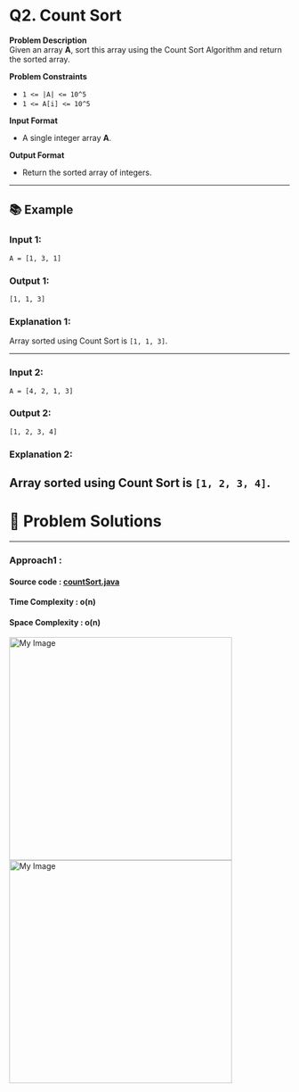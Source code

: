 # Q2. Count Sort

**Problem Description**  
Given an array **A**, sort this array using the Count Sort Algorithm and return the sorted array.

**Problem Constraints**
- `1 <= |A| <= 10^5`
- `1 <= A[i] <= 10^5`

**Input Format**
- A single integer array **A**.

**Output Format**
- Return the sorted array of integers.

---

## 📚 Example
### Input 1:
```plaintext
A = [1, 3, 1]
```
### Output 1:
```plaintext
[1, 1, 3]
```
### Explanation 1:
Array sorted using Count Sort is `[1, 1, 3]`.

---

### Input 2:
```plaintext
A = [4, 2, 1, 3]
```
### Output 2:
```plaintext
[1, 2, 3, 4]
```
### Explanation 2:
Array sorted using Count Sort is `[1, 2, 3, 4]`.
---


# 📝 Problem Solutions
---
### Approach1 :
#### Source code : [countSort.java](../src/sortingOne/countSort/approachOne/countSort.java)
#### Time Complexity : o(n)
#### Space Complexity : o(n)

 <img src="../images/sortingOne/countSort/approachOne/step1.jpg" alt="My Image" width="400" /> 
 <img src="../images/sortingOne/countSort/approachOne/step2.jpg" alt="My Image" width="400" /> 
